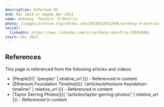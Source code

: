 ```yaml
---
description: Ethereum OG
end: Mar 2014 or maybe Apr 2014
name: Anthony 'Texture' D'Onofrio
photo: /images/archive.org/ethdev.com/20150315012946/anthony-d-onofrio.jpg
social:
  linkedin: https://www.linkedin.com/in/anthony-donofrio-23036660/
start: Dec 2013
---
```


## References

This page is referenced from the following articles and videos:

- [People]({{ '/people/' | relative_url }}) - Referenced in content
- [Ethereum Foundation Timeline]({{ '/articles/ethereum-foundation-timeline/' | relative_url }}) - Referenced in content
- [Taylor Gerring Photos]({{ '/articles/taylor-gerring-photos/' | relative_url }}) - Referenced in content
